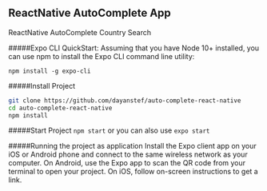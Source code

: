 ## ReactNative AutoComplete App

ReactNative AutoComplete Country Search

#####Expo CLI QuickStart:
Assuming that you have Node 10+ installed, you can use npm to install the Expo CLI command line utility:

`npm install -g expo-cli`

#####Install Project

```bash
git clone https://github.com/dayanstef/auto-complete-react-native
cd auto-complete-react-native
npm install
```

#####Start Project
`npm start` or you can also use `expo start`

#####Running the project as application
Install the Expo client app on your iOS or Android phone and connect to the same wireless network as your computer. On Android, use the Expo app to scan the QR code from your terminal to open your project. On iOS, follow on-screen instructions to get a link.
